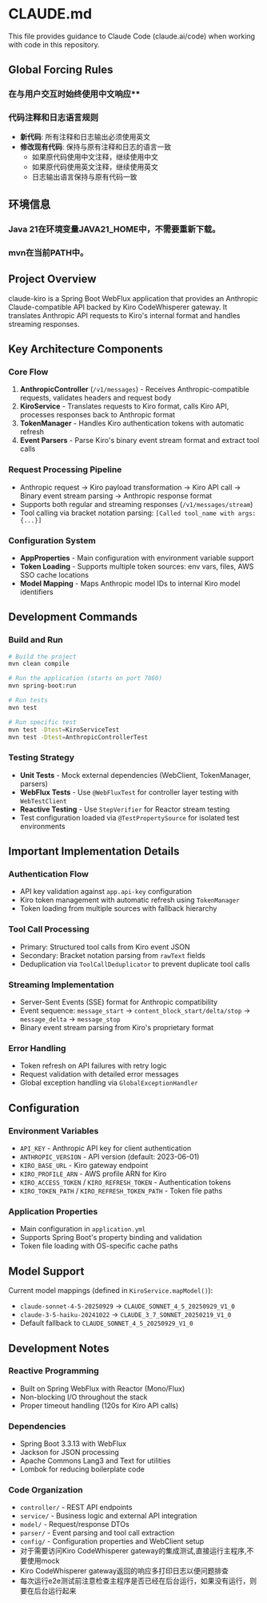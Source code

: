 # CLAUDE.md

This file provides guidance to Claude Code (claude.ai/code) when working with code in this repository.

## Global Forcing Rules

### 在与用户交互时始终使用中文响应**

### 代码注释和日志语言规则
- **新代码**: 所有注释和日志输出必须使用英文
- **修改现有代码**: 保持与原有注释和日志的语言一致
  - 如果原代码使用中文注释，继续使用中文
  - 如果原代码使用英文注释，继续使用英文
  - 日志输出语言保持与原有代码一致

## 环境信息
### Java 21在环境变量JAVA21_HOME中，不需要重新下载。
### mvn在当前PATH中。

## Project Overview

claude-kiro is a Spring Boot WebFlux application that provides an Anthropic Claude-compatible API backed by Kiro CodeWhisperer gateway. It translates Anthropic API requests to Kiro's internal format and handles streaming responses.

## Key Architecture Components

### Core Flow
1. **AnthropicController** (`/v1/messages`) - Receives Anthropic-compatible requests, validates headers and request body
2. **KiroService** - Translates requests to Kiro format, calls Kiro API, processes responses back to Anthropic format
3. **TokenManager** - Handles Kiro authentication tokens with automatic refresh
4. **Event Parsers** - Parse Kiro's binary event stream format and extract tool calls

### Request Processing Pipeline
- Anthropic request → Kiro payload transformation → Kiro API call → Binary event stream parsing → Anthropic response format
- Supports both regular and streaming responses (`/v1/messages/stream`)
- Tool calling via bracket notation parsing: `[Called tool_name with args: {...}]`

### Configuration System
- **AppProperties** - Main configuration with environment variable support
- **Token Loading** - Supports multiple token sources: env vars, files, AWS SSO cache locations
- **Model Mapping** - Maps Anthropic model IDs to internal Kiro model identifiers

## Development Commands

### Build and Run
```bash
# Build the project
mvn clean compile

# Run the application (starts on port 7860)
mvn spring-boot:run

# Run tests
mvn test

# Run specific test
mvn test -Dtest=KiroServiceTest
mvn test -Dtest=AnthropicControllerTest
```

### Testing Strategy
- **Unit Tests** - Mock external dependencies (WebClient, TokenManager, parsers)
- **WebFlux Tests** - Use `@WebFluxTest` for controller layer testing with `WebTestClient`
- **Reactive Testing** - Use `StepVerifier` for Reactor stream testing
- Test configuration loaded via `@TestPropertySource` for isolated test environments

## Important Implementation Details

### Authentication Flow
- API key validation against `app.api-key` configuration
- Kiro token management with automatic refresh using `TokenManager`
- Token loading from multiple sources with fallback hierarchy

### Tool Call Processing
- Primary: Structured tool calls from Kiro event JSON
- Secondary: Bracket notation parsing from `rawText` fields
- Deduplication via `ToolCallDeduplicator` to prevent duplicate tool calls

### Streaming Implementation
- Server-Sent Events (SSE) format for Anthropic compatibility
- Event sequence: `message_start` → `content_block_start/delta/stop` → `message_delta` → `message_stop`
- Binary event stream parsing from Kiro's proprietary format

### Error Handling
- Token refresh on API failures with retry logic
- Request validation with detailed error messages
- Global exception handling via `GlobalExceptionHandler`

## Configuration

### Environment Variables
- `API_KEY` - Anthropic API key for client authentication
- `ANTHROPIC_VERSION` - API version (default: 2023-06-01)
- `KIRO_BASE_URL` - Kiro gateway endpoint
- `KIRO_PROFILE_ARN` - AWS profile ARN for Kiro
- `KIRO_ACCESS_TOKEN` / `KIRO_REFRESH_TOKEN` - Authentication tokens
- `KIRO_TOKEN_PATH` / `KIRO_REFRESH_TOKEN_PATH` - Token file paths

### Application Properties
- Main configuration in `application.yml`
- Supports Spring Boot's property binding and validation
- Token file loading with OS-specific cache paths

## Model Support

Current model mappings (defined in `KiroService.mapModel()`):
- `claude-sonnet-4-5-20250929` → `CLAUDE_SONNET_4_5_20250929_V1_0`
- `claude-3-5-haiku-20241022` → `CLAUDE_3_7_SONNET_20250219_V1_0`
- Default fallback to `CLAUDE_SONNET_4_5_20250929_V1_0`

## Development Notes

### Reactive Programming
- Built on Spring WebFlux with Reactor (Mono/Flux)
- Non-blocking I/O throughout the stack
- Proper timeout handling (120s for Kiro API calls)

### Dependencies
- Spring Boot 3.3.13 with WebFlux
- Jackson for JSON processing
- Apache Commons Lang3 and Text for utilities
- Lombok for reducing boilerplate code

### Code Organization
- `controller/` - REST API endpoints
- `service/` - Business logic and external API integration
- `model/` - Request/response DTOs
- `parser/` - Event parsing and tool call extraction
- `config/` - Configuration properties and WebClient setup
- 对于需要访问Kiro CodeWhisperer gateway的集成测试,直接运行主程序,不要使用mock
- Kiro CodeWhisperer gateway返回的响应多打印日志以便问题排查
- 每次运行e2e测试前注意检查主程序是否已经在后台运行，如果没有运行，则要在后台运行起来